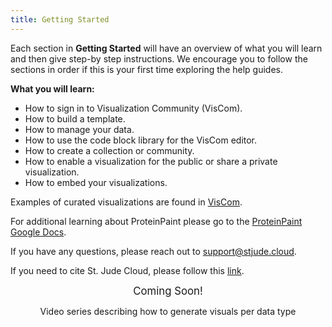 ```yaml
---
title: Getting Started
---
```


Each section in **Getting Started** will have an overview of what you will learn and then give step-by step instructions. We encourage you to follow the sections in order if this is your first time exploring the help guides. 

**What you will learn:**
* How to sign in to Visualization Community (VisCom).
* How to build a template.
* How to manage your data.
* How to use the code block library for the VisCom editor.
* How to create a collection or community.
* How to enable a visualization for the public or share a private visualization.
* How to embed your visualizations.

Examples of curated visualizations are found in [VisCom](https://viz.stjude.cloud/st-jude-cloud-demo/collection/proteinpaint-and-genomepaint-examples~7).

For additional learning about ProteinPaint please go to the [ProteinPaint Google Docs](https://docs.google.com/document/d/1JWKq3ScW62GISFGuJvAajXchcRenZ3HAvpaxILeGaw0/).

If you have any questions, please reach out to [support@stjude.cloud](support@stjude.cloud). 

If you need to cite St. Jude Cloud, please follow this [link](https://university.stjude.cloud/docs/citing-stjude-cloud). 



<p align="center">
    <a style="font-size: larger" >Coming Soon!</a> 
<p align="center">
</a> Video series describing how to generate visuals per data type</p>


